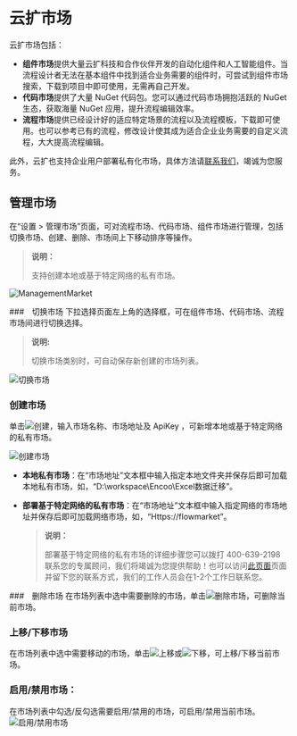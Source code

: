 # 云扩市场
云扩市场包括：

- **组件市场**提供大量云扩科技和合作伙伴开发的自动化组件和人工智能组件。当流程设计者无法在基本组件中找到适合业务需要的组件时，可尝试到组件市场搜索，下载到项目中即可使用，无需再自己开发。
- **代码市场**提供了大量 NuGet 代码包。您可以通过代码市场拥抱活跃的 NuGet 生态，获取海量 NuGet 应用，提升流程编辑效率。
- **流程市场**提供已经设计好的适应特定场景的流程以及流程模板，下载即可使用。也可以参考已有的流程，修改设计使其成为适合企业业务需要的自定义流程，大大提高流程编辑。

此外，云扩也支持企业用户部署私有化市场，具体方法请[联系我们](https://www.encoo.com/apply)，竭诚为您服务。

## 管理市场

在“设置 > 管理市场”页面，可对流程市场、代码市场、组件市场进行管理，包括切换市场、创建、删除、市场间上下移动排序等操作。
>**说明：**
>
>支持创建本地或基于特定网络的私有市场。

![ManagementMarket](https://docimages.blob.core.chinacloudapi.cn/images/Studio/Market/managemarket20201214.png)

###　切换市场
下拉选择页面左上角的选择框，可在组件市场、代码市场、流程市场间进行切换选择。

>**说明:**
>
>切换市场类别时，可自动保存新创建的市场列表。

![切换市场](https://docimages.blob.core.chinacloudapi.cn/images/Studio/Market/switchmarket.png)

### 创建市场
单击![创建](https://docimages.blob.core.chinacloudapi.cn/images/Studio/Market/add20201214.png)，输入市场名称、市场地址及 ApiKey ，可新增本地或基于特定网络的私有市场。

![创建市场](https://docimages.blob.core.chinacloudapi.cn/images/Studio/Market/createmarket20201214.png)

   - **本地私有市场**：在“市场地址”文本框中输入指定本地文件夹并保存后即可加载本地私有市场，如，“D:\workspace\Encoo\Excel数据迁移”。
  
   - **部署基于特定网络的私有市场**：在“市场地址”文本框中输入指定网络的市场地址并保存后即可加载网络市场，如，“Https://flowmarket”。
  
     >**说明：**
     >
     >部署基于特定网络的私有市场的详细步骤您可以拨打 400-639-2198 联系您的专属顾问，我们将竭诚为您提供帮助！也可以访问[此页面](https://www.encoo.com/apply)页面并留下您的联系方式，我们的工作人员会在1-2个工作日联系您。

###　删除市场
在市场列表中选中需要删除的市场，单击![删除市场](https://docimages.blob.core.chinacloudapi.cn/images/Studio/Market/minus20201214.png)，可删除当前市场。

### 上移/下移市场
在市场列表中选中需要移动的市场，单击![上移](https://docimages.blob.core.chinacloudapi.cn/images/Studio/Market/moveup20201214.png)或![下移](https://docimages.blob.core.chinacloudapi.cn/images/Studio/Market/movedown20201214.png)，可上移/下移当前市场。

### 启用/禁用市场：
在市场列表中勾选/反勾选需要启用/禁用的市场，可启用/禁用当前市场。
![启用/禁用市场](https://docimages.blob.core.chinacloudapi.cn/images/Studio/Market/enablemarket20201214.png)
